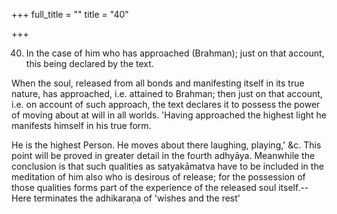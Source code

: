 +++
full_title = ""
title = "40"

+++


40. In the case of him who has approached (Brahman); just on that account, this being declared by the text.

When the soul, released from all bonds and manifesting itself in its true nature, has approached, i.e. attained to Brahman; then just on that account, i.e. on account of such approach, the text declares it to possess the power of moving about at will in all worlds. 'Having approached the highest light he manifests himself in his true form.

 He is the highest Person. He moves about there laughing, playing,' &c. This point will be proved in greater detail in the fourth adhyāya. Meanwhile the conclusion is that such qualities as satyakāmatva have to be included in the meditation of him also who is desirous of release; for the possession of those qualities forms part of the experience of the released soul itself.--Here terminates the adhikaraṇa of 'wishes and the rest'

